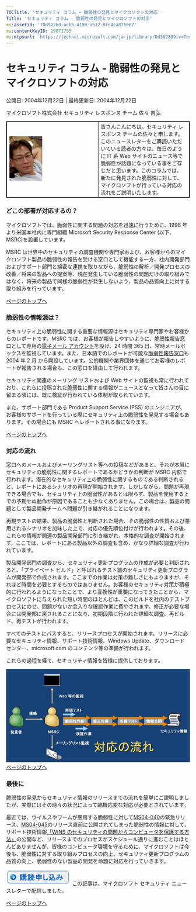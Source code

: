 ```yaml
---
TOCTitle: 'セキュリティ コラム - 脆弱性の発見とマイクロソフトの対応'
Title: 'セキュリティ コラム - 脆弱性の発見とマイクロソフトの対応'
ms:assetid: '70d9226d-acb6-4190-a512-0fe4ca875067'
ms:contentKeyID: 19871755
ms:mtpsurl: 'https://technet.microsoft.com/ja-jp/library/Dd362809(v=TechNet.10)'
---
```


セキュリティ コラム - 脆弱性の発見とマイクロソフトの対応
========================================================

公開日: 2004年12月22日 | 最終更新日: 2004年12月22日

マイクロソフト株式会社 セキュリティ レスポンス チーム 佐々 吉弘

 
<table style="border:1px solid black;">
<colgroup>
<col width="50%" />
<col width="50%" />
</colgroup>
<tbody>
<tr class="odd">
<td style="border:1px solid black;"><img src="images/Dd362809.sasa_90x123(ja-jp,TechNet.10).jpg" /></td>
<td style="border:1px solid black;">皆さんこんにちは。セキュリティ レスポンス チームの佐々と申します。
このニュースレターをご購読いただいている読者の方々は、毎日のように IT 系 Web サイトのニュース等で脆弱性が話題になっている事をご存じだと思います。このコラムでは、新たに発見された脆弱性に対して、マイクロソフトが行っている対応の流れをご説明いたします。</td>
</tr>
</tbody>
</table>
 

### どこの部署が対応するの？

マイクロソフトでは、脆弱性に関する問題の対応を迅速に行うために、1996 年より米国本社内に専門組織 Microsoft Security Response Center (以下、MSRC)を設置しています。

MSRC は世界中のセキュリティの調査機関や専門家および、お客様からのマイクロソフト製品の脆弱性の報告を受ける窓口として機能する一方、社内開発部門およびサポート部門と綿密な連携を取りながら、脆弱性の解析／開発プロセスの改善／将来の製品への提案等、現在発生している脆弱性の問題だけの取り組みではなく、将来の製品で同様の脆弱性が発生しないよう、製品の品質向上に対する取り組みを行っています。

[](#mainsection)[ページのトップへ](#mainsection)

### 脆弱性の情報源は？

セキュリティ上の脆弱性に関する重要な情報源はセキュリティ専門家やお客様からのレポートです。MSRC では、お客様が報告しやすいように、脆弱性報告窓口として専用の[電子メール アカウント](http://www.microsoft.com/technet/security/bulletin/alertus.mspx)を設け、24 時間 365 日、常時メールボックスを監視しています。また、日本語でのレポートが可能な[脆弱性報告窓口](http://www.microsoft.com/japan/technet/security/bulletin/alertus.mspx)も 2004 年 2 月 から開設しています。公的機関や業界団体を通じてお客様のレポートが報告される場合も、この窓口を経由して行われます。

セキュリティ関連のメーリング リストおよび Web サイトの監視も常に行われており、これらに投稿された脆弱性に関する情報がニュースとなって皆さんの目に留まる頃には、既に検証が行われている体制が取られています。

また、サポート部門である Product Support Service (PSS) のエンジニアが、お客様のサポートを行っている際にセキュリティ上の脆弱性を発見する場合もあります。その場合にも MSRC へレポートされる事になります。

[](#mainsection)[ページのトップへ](#mainsection)

### 対応の流れ

窓口へのメールおよびメーリングリスト等への投稿などがあると、それが本当にセキュリティの脆弱性に関するレポートであるかどうかの判断が MSRC 内部で行われます。潜在的なセキュリティ上の脆弱性に関するものである判断されると、レポートにあるシナリオの再現が開始されます。しかしながら、問題が再現できる場合でも、セキュリティ上の脆弱性があるとは限らず、製品を使用する上での予期せぬ動作が原因であることも少なくありません。この場合は、製品の問題として製品開発チームへ問題が引き継がれることになります。

再現テストの結果、製品の脆弱性と判断された場合、その脆弱性の性質および悪用されるシナリオを加味した上で、対応の優先順位付けが行われます。その後、これらの情報が関連の製品開発部門に引き継がれ、本格的な調査が開始されます。ここでは、レポートにある製品以外の調査も含め、かなり詳細な調査が行われています。

製品開発部門の調査から、セキュリティ更新プログラムの作成が必要と判断されると、「プライベート ビルド」と呼ばれるテスト前のセキュリティ更新プログラムが開発部で作成されます。ここまでの作業は対策の難しさにもよりますが、それほど時間を必要とするものではありません。お客様のセキュリティ対策が積極的に行われるようになったことで、より互換性が重要になってきたことから、マイクロソフトに与えられた短い時間のほとんどは、このビルドを社内のテストプロセスにのせ、問題がないか念入りな確認作業に費やされます。修正が必要な場合には開発部に戻されることになり、初期段階に行われた詳細な調査、再ビルド、再テストが行われます。

すべてのテストにパスすると、リリースプロセスが開始されます。リリースに必要なセキュリティ情報、サポート技術情報、Windows Update、ダウンロードセンター、microsoft.com のコンテンツ等の準備が行われます。

これらの過程を経て、セキュリティ情報を皆様に提供しております。

![](images/Dd362809.vul(ja-jp,TechNet.10).jpg)
[](#mainsection)[ページのトップへ](#mainsection)

### 最後に

脆弱性の発見からセキュリティ情報のリリースまでの流れを簡単にご説明しましたが、実際にはその時々の状況によって臨機応変な対応が必要とされています。

最近では、ウイルスやワームが悪用する脆弱性に対して[MS04-040](http://www.microsoft.com/japan/technet/security/bulletin/ms04-040.mspx)の緊急リリース、[MS04-045](http://www.microsoft.com/japan/technet/security/bulletin/ms04-045.mspx)のリリース直前に公開されてしまった脆弱性の情報に対して、サポート技術情報[「WINS のセキュリティの問題からコンピュータを保護する方法」](http://support.microsoft.com/default.aspx?scid=kb;ja;890710)の公開など、リリースまでのプロセスがスケジュール通りに進むことはほとんどありませんが、皆様のコンピュータ環境を守るために、マイクロソフトは今後も、脆弱性に対する取り組みプロセスの向上、セキュリティ更新プログラムの品質の向上、脆弱性のない製品の開発を命題に対応を行っていきます。

[![](images/Dd362809.btn_reg_today(ja-jp,TechNet.10).jpg)](https://technet.microsoft.com/ja-jp/library/d2607610-3137-420b-9bbf-2552bec68922(v=TechNet.10))  
この記事は、マイクロソフト セキュリティ ニュースレターで配信しました。

[](#mainsection)[ページのトップへ](#mainsection)

